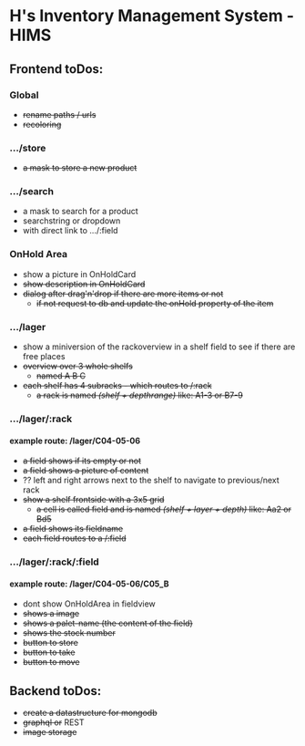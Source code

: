# H's Inventory Management System - HIMS

## Frontend toDos:

### Global
- ~~rename paths / urls~~
- ~~recoloring~~

### .../store
- ~~a mask to store a new product~~

### .../search
- a mask to search for a product
- searchstring or dropdown
- with direct link to .../:field

### OnHold Area
- show a picture in OnHoldCard
- ~~show description in OnHoldCard~~
- ~~dialog after drag'n'drop if there are more items or not~~
  - ~~if not request to db and update the onHold property of the item~~

### .../lager
- show a miniversion of the rackoverview in a shelf field to see if there are free places
- ~~overview over 3 whole shelfs~~
  - ~~named A B C~~
- ~~each shelf has 4 subracks - which routes to /:rack~~
  - ~~a rack is named *(shelf + depthrange)* like: A1-3 or B7-9~~


### .../lager/:rack
#### example route: /lager/C04-05-06
- ~~a field shows if its empty or not~~
- ~~a field shows a picture of content~~
- ?? left and right arrows next to the shelf to navigate to previous/next rack
- ~~show a shelf frontside with a 3x5 grid~~
  - ~~a cell is called field and is named *(shelf + layer + depth)* like: Aa2 or Bd5~~
- ~~a field shows its fieldname~~
- ~~each field routes to a /:field~~

### .../lager/:rack/:field
#### example route: /lager/C04-05-06/C05_B
- dont show OnHoldArea in fieldview
- ~~shows a image~~
- ~~shows a palet-name (the content of the field)~~
- ~~shows the stock number~~
- ~~button to store~~
- ~~button to take~~
- ~~button to move~~


## Backend toDos:
- ~~create a datastructure for mongodb~~
- ~~graphql or~~ REST
- ~~image storage~~